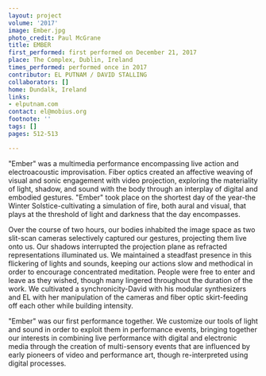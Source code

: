 ```yaml
---
layout: project
volume: '2017'
image: Ember.jpg
photo_credit: Paul McGrane
title: EMBER
first_performed: first performed on December 21, 2017
place: The Complex, Dublin, Ireland
times_performed: performed once in 2017
contributor: EL PUTNAM / DAVID STALLING
collaborators: []
home: Dundalk, Ireland
links:
- elputnam.com
contact: el@mobius.org
footnote: ''
tags: []
pages: 512-513

---
```


"Ember" was a multimedia performance encompassing live action and electroacoustic improvisation. Fiber optics created an affective weaving of visual and sonic engagement with video projection, exploring the materiality of light, shadow, and sound with the body through an interplay of digital and embodied gestures. "Ember" took place on the shortest day of the year-the Winter Solstice-cultivating a simulation of fire, both aural and visual, that plays at the threshold of light and darkness that the day encompasses.

Over the course of two hours, our bodies inhabited the image space as two slit-scan cameras selectively captured our gestures, projecting them live onto us. Our shadows interrupted the projection plane as refracted representations illuminated us. We maintained a steadfast presence in this flickering of lights and sounds, keeping our actions slow and methodical in order to encourage concentrated meditation. People were free to enter and leave as they wished, though many lingered throughout the duration of the work. We cultivated a synchronicity-David with his modular synthesizers and EL with her manipulation of the cameras and fiber optic skirt-feeding off each other while building intensity.

"Ember" was our first performance together. We customize our tools of light and sound in order to exploit them in performance events, bringing together our interests in combining live performance with digital and electronic media through the creation of multi-sensory events that are influenced by early pioneers of video and performance art, though re-interpreted using digital processes.
